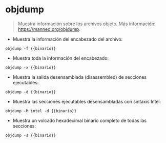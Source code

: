 # objdump

> Muestra información sobre los archivos objeto.
> Más información: <https://manned.org/objdump>.

- Muestra la información del encabezado del archivo:

`objdump -f {{binario}}`

- Muestra toda la información del encabezado:

`objdump -x {{binario}}`

- Muestra la salida desensamblada (disassembled) de secciones ejecutables:

`objdump -d {{binario}}`

- Muestra las secciones ejecutables desensambladas con sintaxis Intel:

`objdump -M intel -d {{binario}}`

- Muestra un volcado hexadecimal binario completo de todas las secciones:

`objdump -s {{binario}}`
